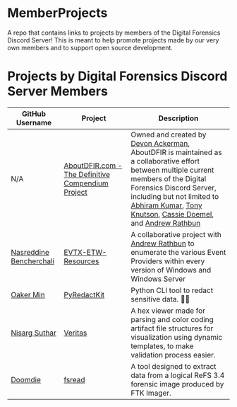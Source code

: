 # MemberProjects
A repo that contains links to projects by members of the Digital Forensics Discord Server! This is meant to help promote projects made by our very own members and to support open source development. 

# Projects by Digital Forensics Discord Server Members

| GitHub Username | Project | Description |
|---|---|---|
| N/A | [AboutDFIR.com - The Definitive Compendium Project](https://www.aboutdfir.com) | Owned and created by [Devon Ackerman](https://twitter.com/aboutdfir), AboutDFIR is maintained as a collaborative effort between multiple current members of the Digital Forensics Discord Server, including but not limited to [Abhiram Kumar](https://twitter.com/_abhiramkumar), [Tony Knutson](https://twitter.com/bigt252002), [Cassie Doemel](https://twitter.com/DFIRDetective), and [Andrew Rathbun](https://twitter.com/bunsofwrath12) |
| [Nasreddine Bencherchali](https://github.com/nasbench) | [EVTX-ETW-Resources](https://github.com/nasbench/EVTX-ETW-Resources) | A collaborative project with [Andrew Rathbun](https://github.com/AndrewRathbun) to enumerate the various Event Providers within every version of Windows and Windows Server |
| [Oaker Min](https://github.com/brootware) | [PyRedactKit](https://github.com/brootware/PyRedactKit) | Python CLI tool to redact sensitive data. 🔐📝 |
| [Nisarg Suthar](https://github.com/nisargsuthar) | [Veritas](https://github.com/nisargsuthar/Veritas) | A hex viewer made for parsing and color coding artifact file structures for visualization using dynamic templates, to make validation process easier. |
| [Doomdie](https://github.com/1Doomie1) | [fsread](https://github.com/1Doodmie1/fsread) | A tool designed to extract data from a logical ReFS 3.4 forensic image produced by FTK Imager. |